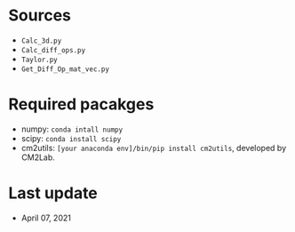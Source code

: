 # Sources
- `Calc_3d.py`
- `Calc_diff_ops.py`
- `Taylor.py`
- `Get_Diff_Op_mat_vec.py`

# Required pacakges
- numpy: `conda intall numpy`
- scipy: `conda install scipy`
- cm2utils: `[your anaconda env]/bin/pip install cm2utils`, developed by CM2Lab.

# Last update
- April 07, 2021